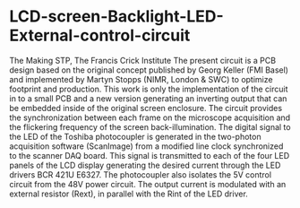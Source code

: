 # LCD-screen-Backlight-LED-External-control-circuit

The Making STP, The Francis Crick Institute
The present circuit is a PCB design based on the original concept published by Georg Keller (FMI Basel) and implemented by Martyn Stopps (NIMR, London & SWC) to optimize footprint and production. This work is only the implementation of the circuit in to a small PCB and a new version generating an inverting output that can be embedded inside of the original screen enclosure. The circuit provides the synchronization between each frame on the microscope acquisition and the flickering frequency of the screen back-illumination. The digital signal to the LED of the Toshiba photocoupler is generated in the two-photon acquisition software (ScanImage) from a modified line clock synchronized to the scanner DAQ board. This signal is transmitted to each of the four LED panels of the LCD display generating the desired current through the LED drivers BCR 421U E6327. The photocoupler also isolates the 5V control circuit from the 48V power circuit. The output current is modulated with an external resistor (Rext), in parallel with the Rint of the LED driver.

